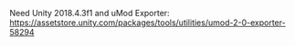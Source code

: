 Need Unity 2018.4.3f1 and uMod Exporter: https://assetstore.unity.com/packages/tools/utilities/umod-2-0-exporter-58294
